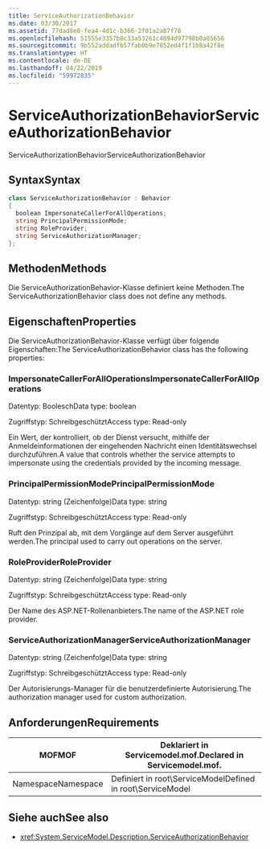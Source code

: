 ```yaml
---
title: ServiceAuthorizationBehavior
ms.date: 03/30/2017
ms.assetid: 77dad8e8-fea4-4d1c-b366-2f01a2a87f78
ms.openlocfilehash: 51555e3357b8c33a53261c4894d97798b0a05656
ms.sourcegitcommit: 9b552addadfb57fab0b9e7852ed4f1f1b8a42f8e
ms.translationtype: HT
ms.contentlocale: de-DE
ms.lasthandoff: 04/22/2019
ms.locfileid: "59972835"
---
```

# <a name="serviceauthorizationbehavior"></a><span data-ttu-id="34f40-102">ServiceAuthorizationBehavior</span><span class="sxs-lookup"><span data-stu-id="34f40-102">ServiceAuthorizationBehavior</span></span>
<span data-ttu-id="34f40-103">ServiceAuthorizationBehavior</span><span class="sxs-lookup"><span data-stu-id="34f40-103">ServiceAuthorizationBehavior</span></span>  
  
## <a name="syntax"></a><span data-ttu-id="34f40-104">Syntax</span><span class="sxs-lookup"><span data-stu-id="34f40-104">Syntax</span></span>  
  
```csharp
class ServiceAuthorizationBehavior : Behavior  
{  
  boolean ImpersonateCallerForAllOperations;  
  string PrincipalPermissionMode;  
  string RoleProvider;  
  string ServiceAuthorizationManager;  
};  
```  
  
## <a name="methods"></a><span data-ttu-id="34f40-105">Methoden</span><span class="sxs-lookup"><span data-stu-id="34f40-105">Methods</span></span>  
 <span data-ttu-id="34f40-106">Die ServiceAuthorizationBehavior-Klasse definiert keine Methoden.</span><span class="sxs-lookup"><span data-stu-id="34f40-106">The ServiceAuthorizationBehavior class does not define any methods.</span></span>  
  
## <a name="properties"></a><span data-ttu-id="34f40-107">Eigenschaften</span><span class="sxs-lookup"><span data-stu-id="34f40-107">Properties</span></span>  
 <span data-ttu-id="34f40-108">Die ServiceAuthorizationBehavior-Klasse verfügt über folgende Eigenschaften:</span><span class="sxs-lookup"><span data-stu-id="34f40-108">The ServiceAuthorizationBehavior class has the following properties:</span></span>  
  
### <a name="impersonatecallerforalloperations"></a><span data-ttu-id="34f40-109">ImpersonateCallerForAllOperations</span><span class="sxs-lookup"><span data-stu-id="34f40-109">ImpersonateCallerForAllOperations</span></span>  
 <span data-ttu-id="34f40-110">Datentyp: Boolesch</span><span class="sxs-lookup"><span data-stu-id="34f40-110">Data type: boolean</span></span>  
  
 <span data-ttu-id="34f40-111">Zugriffstyp: Schreibgeschützt</span><span class="sxs-lookup"><span data-stu-id="34f40-111">Access type: Read-only</span></span>  
  
 <span data-ttu-id="34f40-112">Ein Wert, der kontrolliert, ob der Dienst versucht, mithilfe der Anmeldeinformationen der eingehenden Nachricht einen Identitätswechsel durchzuführen.</span><span class="sxs-lookup"><span data-stu-id="34f40-112">A value that controls whether the service attempts to impersonate using the credentials provided by the incoming message.</span></span>  
  
### <a name="principalpermissionmode"></a><span data-ttu-id="34f40-113">PrincipalPermissionMode</span><span class="sxs-lookup"><span data-stu-id="34f40-113">PrincipalPermissionMode</span></span>  
 <span data-ttu-id="34f40-114">Datentyp: string (Zeichenfolge)</span><span class="sxs-lookup"><span data-stu-id="34f40-114">Data type: string</span></span>  
  
 <span data-ttu-id="34f40-115">Zugriffstyp: Schreibgeschützt</span><span class="sxs-lookup"><span data-stu-id="34f40-115">Access type: Read-only</span></span>  
  
 <span data-ttu-id="34f40-116">Ruft den Prinzipal ab, mit dem Vorgänge auf dem Server ausgeführt werden.</span><span class="sxs-lookup"><span data-stu-id="34f40-116">The principal used to carry out operations on the server.</span></span>  
  
### <a name="roleprovider"></a><span data-ttu-id="34f40-117">RoleProvider</span><span class="sxs-lookup"><span data-stu-id="34f40-117">RoleProvider</span></span>  
 <span data-ttu-id="34f40-118">Datentyp: string (Zeichenfolge)</span><span class="sxs-lookup"><span data-stu-id="34f40-118">Data type: string</span></span>  
  
 <span data-ttu-id="34f40-119">Zugriffstyp: Schreibgeschützt</span><span class="sxs-lookup"><span data-stu-id="34f40-119">Access type: Read-only</span></span>  
  
 <span data-ttu-id="34f40-120">Der Name des ASP.NET-Rollenanbieters.</span><span class="sxs-lookup"><span data-stu-id="34f40-120">The name of the ASP.NET role provider.</span></span>  
  
### <a name="serviceauthorizationmanager"></a><span data-ttu-id="34f40-121">ServiceAuthorizationManager</span><span class="sxs-lookup"><span data-stu-id="34f40-121">ServiceAuthorizationManager</span></span>  
 <span data-ttu-id="34f40-122">Datentyp: string (Zeichenfolge)</span><span class="sxs-lookup"><span data-stu-id="34f40-122">Data type: string</span></span>  
  
 <span data-ttu-id="34f40-123">Zugriffstyp: Schreibgeschützt</span><span class="sxs-lookup"><span data-stu-id="34f40-123">Access type: Read-only</span></span>  
  
 <span data-ttu-id="34f40-124">Der Autorisierungs-Manager für die benutzerdefinierte Autorisierung.</span><span class="sxs-lookup"><span data-stu-id="34f40-124">The authorization manager used for custom authorization.</span></span>  
  
## <a name="requirements"></a><span data-ttu-id="34f40-125">Anforderungen</span><span class="sxs-lookup"><span data-stu-id="34f40-125">Requirements</span></span>  
  
|<span data-ttu-id="34f40-126">MOF</span><span class="sxs-lookup"><span data-stu-id="34f40-126">MOF</span></span>|<span data-ttu-id="34f40-127">Deklariert in Servicemodel.mof.</span><span class="sxs-lookup"><span data-stu-id="34f40-127">Declared in Servicemodel.mof.</span></span>|  
|---------|-----------------------------------|  
|<span data-ttu-id="34f40-128">Namespace</span><span class="sxs-lookup"><span data-stu-id="34f40-128">Namespace</span></span>|<span data-ttu-id="34f40-129">Definiert in root\ServiceModel</span><span class="sxs-lookup"><span data-stu-id="34f40-129">Defined in root\ServiceModel</span></span>|  
  
## <a name="see-also"></a><span data-ttu-id="34f40-130">Siehe auch</span><span class="sxs-lookup"><span data-stu-id="34f40-130">See also</span></span>

- <xref:System.ServiceModel.Description.ServiceAuthorizationBehavior>
